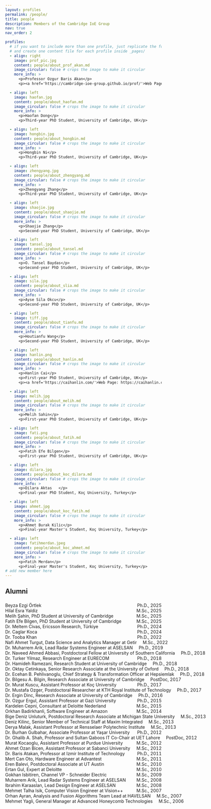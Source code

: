 ```yaml
---
layout: profiles
permalink: /people/
title: people
description: Members of the Cambridge IoE Group
nav: true
nav_order: 2

profiles:
  # if you want to include more than one profile, just replicate the following block
  # and create one content file for each profile inside _pages/
  - align: right
    image: prof_pic.jpg
    content: people/about_prof_akan.md
    image_circular: false # crops the image to make it circular
    more_info: >
      <p>Professor Ozgur Baris Akan</p>
      <p><a href='https://cambridge-ioe-group.github.io/prof/'>Web Page: https://cambridge-ioe-group.github.io/prof/</a></p>

  - align: left
    image: haofan.jpg
    content: people/about_haofan.md
    image_circular: false # crops the image to make it circular
    more_info: >
      <p>Haofan Dong</p>
      <p>Third-year PhD Student, University of Cambridge, UK</p>

  - align: left
    image: hongbin.jpg
    content: people/about_hongbin.md
    image_circular: false # crops the image to make it circular
    more_info: >
      <p>Hongbin Ni</p>
      <p>Third-year PhD Student, University of Cambridge, UK</p>

  - align: left
    image: zhengyang.jpg
    content: people/about_zhengyang.md
    image_circular: false # crops the image to make it circular
    more_info: >
      <p>Zhengyang Zhang</p>
      <p>Third-year PhD Student, University of Cambridge, UK</p>

  - align: left
    image: shaojie.jpg
    content: people/about_shaojie.md
    image_circular: false # crops the image to make it circular
    more_info: >
      <p>Shaojie Zhang</p>
      <p>Second-year PhD Student, University of Cambridge, UK</p>

  - align: left
    image: tansel.jpg
    content: people/about_tansel.md
    image_circular: false # crops the image to make it circular
    more_info: >
      <p>O. Tansel Baydas</p>
      <p>Second-year PhD Student, University of Cambridge, UK</p>

  - align: left
    image: sila.jpg
    content: people/about_slia.md
    image_circular: false # crops the image to make it circular
    more_info: >
      <p>Ayse Sila Okcu</p>
      <p>Second-year PhD Student, University of Cambridge, UK</p>

  - align: left
    image: tiff.jpg
    content: people/about_tianfu.md
    image_circular: false # crops the image to make it circular
    more_info: >
      <p>Houtianfu Wang</p>
      <p>Second-year PhD Student, University of Cambridge, UK</p>

  - align: left
    image: hanlin.png
    content: people/about_hanlin.md
    image_circular: false # crops the image to make it circular
    more_info: >
      <p>Hanlin Cai</p>
      <p>First-year PhD Student, University of Cambridge, UK</p>
      <p><a href='https://caihanlin.com/'>Web Page: https://caihanlin.com/</a></p>

  - align: left
    image: melih.jpg
    content: people/about_melih.md
    image_circular: false # crops the image to make it circular
    more_info: >
      <p>Melih Sahin</p>
      <p>First-year PhD Student, University of Cambridge, UK</p>

  - align: left
    image: fati.png
    content: people/about_fatih.md
    image_circular: false # crops the image to make it circular
    more_info: >
      <p>Fatih Efe Bilgen</p>
      <p>First-year PhD Student, University of Cambridge, UK</p>

  - align: left
    image: dilara.jpg
    content: people/about_koc_dilara.md
    image_circular: false # crops the image to make it circular
    more_info: >
      <p>Dilara Aktas	</p>
      <p>Final-year PhD Student, Koç University, Turkey</p>

  - align: left
    image: ahmet.jpg
    content: people/about_koc_fatih.md
    image_circular: false # crops the image to make it circular
    more_info: >
      <p>Ahmet Burak Kilic</p>
      <p>Final-year Master's Student, Koç University, Turkey</p>

  - align: left
    image: fatihmerdan.jpeg
    content: people/about_koc_ahmet.md
    image_circular: false # crops the image to make it circular
    more_info: >
      <p>Fatih Merdan</p>
      <p>Final-year Master's Student, Koç University, Turkey</p>
# add new member here
---
```


<!-- ===== Alumni (one-line with dotted leaders) ===== -->
<style>
  /* 局部样式，仅作用于本页 */
  .alumni { list-style: none; margin: 1.5rem 0; padding: 0; }
  .alumni li { display: flex; align-items: baseline; gap: .6rem; }
  .alumni .name { white-space: nowrap; }
  /* 领点（dot leaders） */
  .alumni .dots {
    flex: 1 1 auto;
    border-bottom: 1px dotted var(--global-divider-color);
    transform: translateY(-0.25em); /* 让点线更贴近文本中线 */
  }
  .alumni .meta {
    white-space: nowrap;
    color: var(--global-text-color-light);
    font-variant-numeric: tabular-nums; /* 年份等宽对齐更稳 */
  }
  @media (max-width: 576px) {
    /* 小屏保底：必要时换行，但尽量保留点线 */
    .alumni li { flex-wrap: wrap; }
    .alumni .dots { min-width: 40px; flex: 1 1 100px; }
  }
</style>

<h2 id="alumni">Alumni</h2>
<ul class="alumni">

  <li><span class="name">Beyza Ezgi Örtlek</span><span class="dots"></span><span class="meta">Ph.D., 2025</span></li>
  <li><span class="name">Hilal Esra Yaldiz</span><span class="dots"></span><span class="meta">M.Sc., 2025</span></li>
  <li><span class="name">Melih Şahin, PhD Student at University of Cambridge</span><span class="dots"></span><span class="meta">M.Sc., 2025</span></li>
  <li><span class="name">Fatih Efe Bilgen, PhD Student at University of Cambridge</span><span class="dots"></span><span class="meta">M.Sc., 2025</span></li>
  <li><span class="name">Dr. Meltem Civas, Ericsson Research, Türkiye</span><span class="dots"></span><span class="meta">Ph.D., 2024</span></li>
  <li><span class="name">Dr. Caglar Koca</span><span class="dots"></span><span class="meta">Ph.D., 2024</span></li>
  <li><span class="name">Dr. Tooba Khan</span><span class="dots"></span><span class="meta">Ph.D., 2022</span></li>
  <li><span class="name">Nafi Ahmet Turgut, Data Science and Analytics Manager at Getir</span><span class="dots"></span><span class="meta">M.Sc., 2022</span></li>
  <li><span class="name">Dr. Muharrem Arik, Lead Radar Systems Engineer at ASELSAN</span><span class="dots"></span><span class="meta">Ph.D., 2019</span></li>
  <li><span class="name">Dr. Naveed Ahmed Abbasi, Postdoctoral Fellow at University of Southern California</span><span class="dots"></span><span class="meta">Ph.D., 2018</span></li>
  <li><span class="name">Dr. Turker Yilmaz, Research Engineer at EURECOM</span><span class="dots"></span><span class="meta">Ph.D., 2018</span></li>
  <li><span class="name">Dr. Hamideh Ramezani, Research Student at University of Cambridge</span><span class="dots"></span><span class="meta">Ph.D., 2018</span></li>
  <li><span class="name">Dr. Oktay Cetinkaya, Senior Research Associate at the University of Oxford</span><span class="dots"></span><span class="meta">Ph.D., 2018</span></li>
  <li><span class="name">Dr. Ecehan B. Pehlivanoglu, Chief Strategy &amp; Transformation Officer at Hepsiemlak</span><span class="dots"></span><span class="meta">Ph.D., 2018</span></li>
  <li><span class="name">Dr. Bilgesu A. Bilgin, Research Associate at University of Cambridge</span><span class="dots"></span><span class="meta">PostDoc, 2017</span></li>
  <li><span class="name">Dr. Murat Kuscu, Assistant Professor at Koç University</span><span class="dots"></span><span class="meta">Ph.D., 2017</span></li>
  <li><span class="name">Dr. Mustafa Ozger, Postdoctoral Researcher at KTH Royal Institute of Technology</span><span class="dots"></span><span class="meta">Ph.D., 2017</span></li>
  <li><span class="name">Dr. Ergin Dinc, Research Associate at University of Cambridge</span><span class="dots"></span><span class="meta">Ph.D., 2016</span></li>
  <li><span class="name">Dr. Ozgur Ergul, Assistant Professor at Gazi University</span><span class="dots"></span><span class="meta">Ph.D., 2015</span></li>
  <li><span class="name">Kardelen Cepni, Consultant at Deloitte Nederland</span><span class="dots"></span><span class="meta">M.Sc., 2015</span></li>
  <li><span class="name">Orkhan Badirkhanli, Software Engineer at Amazon</span><span class="dots"></span><span class="meta">M.Sc., 2014</span></li>
  <li><span class="name">Bige Deniz Unluturk, Postdoctoral Research Associate at Michigan State University</span><span class="dots"></span><span class="meta">M.Sc., 2013</span></li>
  <li><span class="name">Deniz Kilinc, Senior Member of Technical Staff at Maxim Integrated</span><span class="dots"></span><span class="meta">M.Sc., 2013</span></li>
  <li><span class="name">Derya Malak, Assistant Professor at Rensselaer Polytechnic Institute</span><span class="dots"></span><span class="meta">M.Sc., 2013</span></li>
  <li><span class="name">Dr. Burhan Gulbahar, Associate Professor at Yaşar University</span><span class="dots"></span><span class="meta">Ph.D., 2012</span></li>
  <li><span class="name">Dr. Ghalib A. Shah, Professor and Sultan Qaboos IT Co-Chair at UET Lahore</span><span class="dots"></span><span class="meta">PostDoc, 2012</span></li>
  <li><span class="name">Murat Kocaoglu, Assistant Professor at Purdue University</span><span class="dots"></span><span class="meta">M.Sc., 2012</span></li>
  <li><span class="name">Ahmet Ozan Bicen, Assistant Professor at Sabanci University</span><span class="dots"></span><span class="meta">M.Sc., 2012</span></li>
  <li><span class="name">Dr. Baris Atakan, Professor at Izmir Institute of Technology</span><span class="dots"></span><span class="meta">Ph.D., 2011</span></li>
  <li><span class="name">Mert Can Oto, Hardware Engineer at Advantest</span><span class="dots"></span><span class="meta">M.Sc., 2011</span></li>
  <li><span class="name">Eren Balevi, Postdoctoral Associate at UT Austin</span><span class="dots"></span><span class="meta">M.Sc., 2010</span></li>
  <li><span class="name">Ertan Gul, Expert at Deloitte</span><span class="dots"></span><span class="meta">M.Sc., 2010</span></li>
  <li><span class="name">Gokhan Isbitiren, Channel VP - Schneider Electric</span><span class="dots"></span><span class="meta">M.Sc., 2009</span></li>
  <li><span class="name">Muharrem Arik, Lead Radar Systems Engineer at ASELSAN</span><span class="dots"></span><span class="meta">M.Sc., 2008</span></li>
  <li><span class="name">Ibrahim Karaaslan, Lead Design Engineer at ASELSAN</span><span class="dots"></span><span class="meta">M.Sc., 2008</span></li>
  <li><span class="name">Mehmet Talha Isik, Computer Vision Engineer at Vision++</span><span class="dots"></span><span class="meta">M.Sc., 2007</span></li>
  <li><span class="name">Orhan Ayran, Analysis and Fusion Algorithms Team Lead at HAVELSAN</span><span class="dots"></span><span class="meta">M.Sc., 2007</span></li>
  <li><span class="name">Mehmet Yagli, General Manager at Advanced Honeycomb Technologies</span><span class="dots"></span><span class="meta">M.Sc., 2006</span></li>
</ul>

